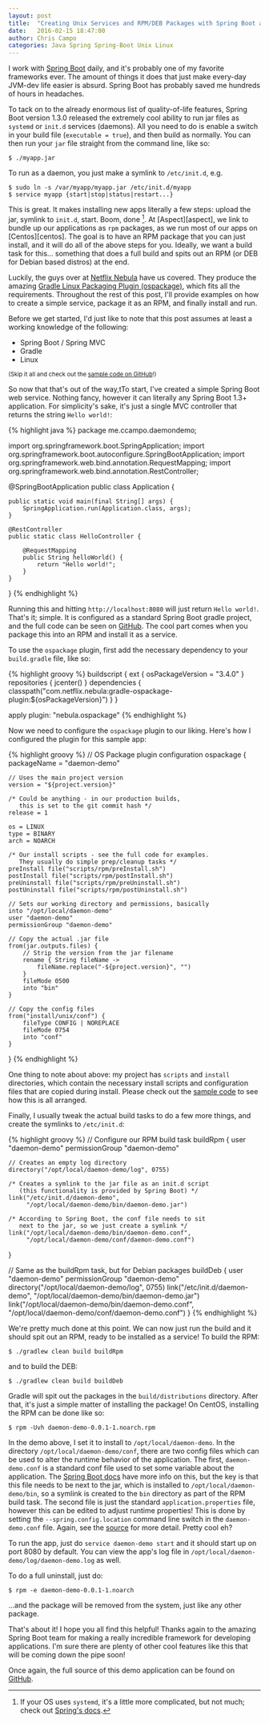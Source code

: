 ```yaml
---
layout: post
title:  "Creating Unix Services and RPM/DEB Packages with Spring Boot and Gradle"
date:   2016-02-15 18:47:00
author: Chris Campo
categories: Java Spring Spring-Boot Unix Linux
---
```


I work with [Spring Boot][boothome] daily, and it's probably one of my favorite frameworks ever. The amount of things
it does that just make every-day JVM-dev life easier is absurd. Spring Boot has probably saved me hundreds of hours
in headaches.

To tack on to the already enormous list of quality-of-life features, Spring Boot version 1.3.0 released the extremely
cool ability to run jar files as `systemd` or `init.d` services (daemons). All you need to do is enable a switch in your
build file (`executable = true`), and then build as normally. You can then run your `jar` file straight from the
command line, like so:

    $ ./myapp.jar

To run as a daemon, you just make a symlink to `/etc/init.d`, e.g.

    $ sudo ln -s /var/myapp/myapp.jar /etc/init.d/myapp
    $ service myapp {start|stop|status|restart...}

This is great. It makes installing new apps literally a few steps: upload the jar, symlink to `init.d`, start. Boom,
done [^1]. At [Aspect][aspect], we link to bundle up our applications as `rpm` packages, as we run most of our apps
on [Centos][centos]. The goal is to have an RPM package that you can just install, and it will do all of the above
steps for you. Ideally, we want a build task for this... something that does a full build and spits out an RPM (or
DEB for Debian based distros) at the end.

Luckily, the guys over at [Netflix Nebula][nebula] have us covered. They produce the amazing [Gradle Linux Packaging
Plugin (ospackage)][ospackage], which fits all the requirements. Throughout the rest of this post, I'll provide
examples on how to create a simple service, package it as an RPM, and finally install and run.

Before we get started, I'd just like to note that this post assumes at least a working knowledge of the following:

* Spring Boot / Spring MVC
* Gradle
* Linux

<sup>(Skip it all and check out the [sample code on GitHub][democode]!)</sup>

So now that that's out of the way,tTo start, I've created a simple Spring Boot web service. Nothing fancy, however it
can literally any Spring Boot 1.3+ application. For simplicity's sake, it's just a single MVC controller that returns
the string `Hello world!`:

{% highlight java %}
package me.ccampo.daemondemo;

import org.springframework.boot.SpringApplication;
import org.springframework.boot.autoconfigure.SpringBootApplication;
import org.springframework.web.bind.annotation.RequestMapping;
import org.springframework.web.bind.annotation.RestController;

@SpringBootApplication
public class Application {

    public static void main(final String[] args) {
        SpringApplication.run(Application.class, args);
    }

    @RestController
    public static class HelloController {

        @RequestMapping
        public String helloWorld() {
            return "Hello world!";
        }
    }
}
{% endhighlight %}

Running this and hitting `http://localhost:8080` will just return `Hello world!`. That's it; simple. It is
configured as a standard Spring Boot gradle project, and the full code can be seen on [GitHub][democode]. The cool
part comes when you package this into an RPM and install it as a service.

To use the `ospackage` plugin, first add the necessary dependency to your `build.gradle` file, like so:

{% highlight groovy %}
buildscript {
    ext {
        osPackageVersion = "3.4.0"
    }
    repositories {
        jcenter()
    }
    dependencies {
        classpath("com.netflix.nebula:gradle-ospackage-plugin:${osPackageVersion}")
    }
}

apply plugin: "nebula.ospackage"
{% endhighlight %}

Now we need to configure the `ospackage` plugin to our liking. Here's how I configured the plugin for this sample app:

{% highlight groovy %}
// OS Package plugin configuration
ospackage {
    packageName = "daemon-demo"

    // Uses the main project version
    version = "${project.version}"

    /* Could be anything - in our production builds,
       this is set to the git commit hash */
    release = 1

    os = LINUX
    type = BINARY
    arch = NOARCH

    /* Our install scripts - see the full code for examples.
       They usually do simple prep/cleanup tasks */
    preInstall file("scripts/rpm/preInstall.sh")
    postInstall file("scripts/rpm/postInstall.sh")
    preUninstall file("scripts/rpm/preUninstall.sh")
    postUninstall file("scripts/rpm/postUninstall.sh")

    // Sets our working directory and permissions, basically
    into "/opt/local/daemon-demo"
    user "daemon-demo"
    permissionGroup "daemon-demo"

    // Copy the actual .jar file
    from(jar.outputs.files) {
        // Strip the version from the jar filename
        rename { String fileName ->
            fileName.replace("-${project.version}", "")
        }
        fileMode 0500
        into "bin"
    }

    // Copy the config files
    from("install/unix/conf") {
        fileType CONFIG | NOREPLACE
        fileMode 0754
        into "conf"
    }
}
{% endhighlight %}

One thing to note about above: my project has `scripts` and `install` directories, which contain the necessary
install scripts and configuration files that are copied during install. Please check out the [sample code][democode]
to see how this is all arranged.

Finally, I usually tweak the actual build tasks to do a few more things, and create the symlinks to `/etc/init.d`:

{% highlight groovy %}
// Configure our RPM build task
buildRpm {
    user "daemon-demo"
    permissionGroup "daemon-demo"

    // Creates an empty log directory
    directory("/opt/local/daemon-demo/log", 0755)

    /* Creates a symlink to the jar file as an init.d script
       (this functionality is provided by Spring Boot) */
    link("/etc/init.d/daemon-demo",
         "/opt/local/daemon-demo/bin/daemon-demo.jar")

    /* According to Spring Boot, the conf file needs to sit
       next to the jar, so we just create a symlink */
    link("/opt/local/daemon-demo/bin/daemon-demo.conf",
         "/opt/local/daemon-demo/conf/daemon-demo.conf")
}

// Same as the buildRpm task, but for Debian packages
buildDeb {
    user "daemon-demo"
    permissionGroup "daemon-demo"
    directory("/opt/local/daemon-demo/log", 0755)
    link("/etc/init.d/daemon-demo",
         "/opt/local/daemon-demo/bin/daemon-demo.jar")
    link("/opt/local/daemon-demo/bin/daemon-demo.conf",
         "/opt/local/daemon-demo/conf/daemon-demo.conf")
}
{% endhighlight %}

We're pretty much done at this point. We can now just run the build and it should spit out an RPM, ready to be
installed as a service! To build the RPM:

    $ ./gradlew clean build buildRpm

and to build the DEB:

    $ ./gradlew clean build buildDeb

Gradle will spit out the packages in the `build/distributions` directory. After that, it's just a simple matter of
installing the package! On CentOS, installing the RPM can be done like so:

    $ rpm -Uvh daemon-demo-0.0.1-1.noarch.rpm

In the demo above, I set it to install to `/opt/local/daemon-demo`. In the directory `/opt/local/daemon-demo/conf`,
there are two config files which can be used to alter the runtime behavior of the application. The first,
`daemon-demo.conf` is a standard conf file used to set some variable about the application.
The [Spring Boot docs](confdocs) have more info on this, but the key is that this file needs to be next to the jar,
which is installed to `/opt/local/daemon-demo/bin`, so a symlink is created to the `bin` directory as part of the RPM
build task. The second file is just the standard `application.properties` file, however this can be edited to adjust
runtime properties! This is done by setting the `--spring.config.location` command line switch in the
`daemon-demo.conf` file. Again, see the [source][democode] for more detail. Pretty cool eh?

To run the app, just do `service daemon-demo start` and it should start up on port 8080 by default. You can view the
app's log file in `/opt/local/daemon-demo/log/daemon-demo.log` as well.

To do a full uninstall, just do:

    $ rpm -e daemon-demo-0.0.1-1.noarch

...and the package will be removed from the system, just like any other package.

That's about it! I hope you all find this helpful! Thanks again to the amazing Spring Boot team for making a really
incredible framework for developing applications. I'm sure there are plenty of other cool features like this that will
be coming down the pipe soon!

Once again, the full source of this demo application can be found on [GitHub][democode].

[^1]: If your OS uses `systemd`, it's a little more complicated, but not much; check out [Spring's docs][bootdocs].

[boothome]: http://projects.spring.io/spring-boot/
[bootdocs]: http://docs.spring.io/spring-boot/docs/current/reference/htmlsingle/#deployment-service
[nebula]: http://nebula-plugins.github.io/
[ospackage]: https://github.com/nebula-plugins/gradle-ospackage-plugin
[democode]: https://github.com/ccampo133/boot-daemon-demo
[confdocs]: http://docs.spring.io/spring-boot/docs/current/reference/htmlsingle/#deployment-script-customization-conf-file